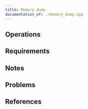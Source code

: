 ```yaml
---
title: Memory dump
documentation_of: ./memory_dump.cpp
---
```


## Operations

## Requirements

## Notes

## Problems

## References
